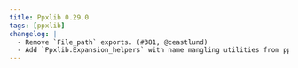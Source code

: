 ```yaml
---
title: Ppxlib 0.29.0
tags: [ppxlib]
changelog: |
  - Remove `File_path` exports. (#381, @ceastlund)
  - Add `Ppxlib.Expansion_helpers` with name mangling utilities from ppx_deriving (#370, @sim642)
---
```



